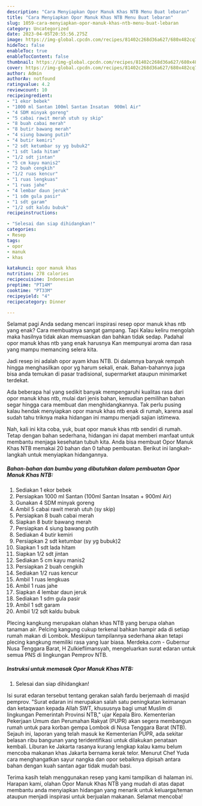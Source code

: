 ```yaml
---
description: "Cara Menyiapkan Opor Manuk Khas NTB Menu Buat lebaran"
title: "Cara Menyiapkan Opor Manuk Khas NTB Menu Buat lebaran"
slug: 1059-cara-menyiapkan-opor-manuk-khas-ntb-menu-buat-lebaran
category: Uncategorized
date: 2023-04-05T20:55:56.275Z
image: https://img-global.cpcdn.com/recipes/81402c268d36a627/680x482cq70/opor-manuk-khas-ntb-foto-resep-utama.jpg
hideToc: false
enableToc: true
enableTocContent: false
thumbnail: https://img-global.cpcdn.com/recipes/81402c268d36a627/680x482cq70/opor-manuk-khas-ntb-foto-resep-utama.jpg
cover: https://img-global.cpcdn.com/recipes/81402c268d36a627/680x482cq70/opor-manuk-khas-ntb-foto-resep-utama.jpg
author: Admin
authorAv: notfound
ratingvalue: 4.2
reviewcount: 10
recipeingredient:
- "1 ekor bebek"
- "1000 ml Santan 100ml Santan Insatan  900ml Air"
- "4 SDM minyak goreng"
- "5 cabai rawit merah utuh sy skip"
- "8 buah cabai merah"
- "8 butir bawang merah"
- "4 siung bawang putih"
- "4 butir kemiri"
- "2 sdt ketumbar sy yg bubuk2"
- "1 sdt lada hitam"
- "1/2 sdt jintan"
- "5 cm kayu manis2"
- "2 buah cengkih"
- "1/2 ruas kencur"
- "1 ruas lengkuas"
- "1 ruas jahe"
- "4 lembar daun jeruk"
- "1 sdm gula pasir"
- "1 sdt garam"
- "1/2 sdt kaldu bubuk"
recipeinstructions:

- "Selesai dan siap dihidangkan!"
categories:
- Resep
tags:
- opor
- manuk
- khas

katakunci: opor manuk khas 
nutrition: 278 calories
recipecuisine: Indonesian
preptime: "PT14M"
cooktime: "PT33M"
recipeyield: "4"
recipecategory: Dinner

---
```



Selamat pagi Anda sedang mencari inspirasi resep opor manuk khas ntb yang enak? Cara membuatnya sangat gampang. Tapi Kalau keliru mengolah maka hasilnya tidak akan memuaskan dan bahkan tidak sedap. Padahal opor manuk khas ntb yang enak harusnya Kan mempunyai aroma dan rasa yang mampu memancing selera kita.


Jadi resep ini adalah opor ayam khas NTB. Di dalamnya banyak rempah hingga menghasilkan opor yg harum sekali, enak. Bahan-bahannya juga bisa anda temukan di pasar tradisional, supermarket ataupun minimarket terdekat.

Ada beberapa hal yang sedikit banyak mempengaruhi kualitas rasa dari opor manuk khas ntb, mulai dari jenis bahan, kemudian pemilihan bahan segar hingga cara membuat dan menghidangkannya. Tak perlu pusing kalau hendak menyiapkan opor manuk khas ntb enak di rumah, karena asal sudah tahu triknya maka hidangan ini mampu menjadi sajian istimewa.


Nah, kali ini kita coba, yuk, buat opor manuk khas ntb sendiri di rumah. Tetap dengan bahan sederhana, hidangan ini dapat memberi manfaat untuk membantu menjaga kesehatan tubuh kita. Anda bisa membuat Opor Manuk Khas NTB memakai 20 bahan dan 0 tahap pembuatan. Berikut ini langkah-langkah untuk menyiapkan hidangannya.

<!--inarticleads1-->

##### Bahan-bahan dan bumbu yang dibutuhkan dalam pembuatan Opor Manuk Khas NTB:

1. Sediakan 1 ekor bebek
1. Persiapkan 1000 ml Santan (100ml Santan Insatan + 900ml Air)
1. Gunakan 4 SDM minyak goreng
1. Ambil 5 cabai rawit merah utuh (sy skip)
1. Persiapkan 8 buah cabai merah
1. Siapkan 8 butir bawang merah
1. Persiapkan 4 siung bawang putih
1. Sediakan 4 butir kemiri
1. Persiapkan 2 sdt ketumbar (sy yg bubuk)2
1. Siapkan 1 sdt lada hitam
1. Siapkan 1/2 sdt jintan
1. Sediakan 5 cm kayu manis2
1. Persiapkan 2 buah cengkih
1. Sediakan 1/2 ruas kencur
1. Ambil 1 ruas lengkuas
1. Ambil 1 ruas jahe
1. Siapkan 4 lembar daun jeruk
1. Sediakan 1 sdm gula pasir
1. Ambil 1 sdt garam
1. Ambil 1/2 sdt kaldu bubuk


Plecing kangkung merupakan olahan khas NTB yang berupa olahan tanaman air. Pelcing kangung cukup terkenal bahkan hampir ada di setiap rumah makan di Lombok. Meskipun tampilannya sederhana akan tetapi plecing kangkung memiliki rasa yang luar biasa. Merdeka.com - Gubernur Nusa Tenggara Barat, H Zulkieflimansyah, mengeluarkan surat edaran untuk semua PNS di lingkungan Pemprov NTB. 

<!--inarticleads2-->

##### Instruksi untuk memasak Opor Manuk Khas NTB:


1. Selesai dan siap dihidangkan!

Isi surat edaran tersebut tentang gerakan salah fardu berjemaah di masjid pemprov. &#34;Surat edaran ini merupakan salah satu peningkatan keimanan dan ketaqwaan kepada Allah SWT, khususnya bagi umat Muslim di lingkungan Pemerintah Provinsi NTB,&#34; ujar Kepala Biro. Kementerian Pekerjaan Umum dan Perumahan Rakyat (PUPR) akan segera membangun rumah untuk para korban gempa Lombok di Nusa Tenggara Barat (NTB). Sejauh ini, laporan yang telah masuk ke Kementerian PUPR, ada sekitar belasan ribu bangunan yang teridentifikasi untuk dilakukan penataan kembali. Liburan ke Jakarta rasanya kurang lengkap kalau kamu belum mencoba makanan khas Jakarta bernama kerak telor. Menurut Chef Yuda cara menghangatkan sayur nangka dan opor sebaiknya dipisah antara bahan dengan kuah santan agar tidak mudah basi. 

Terima kasih telah menggunakan resep yang kami tampilkan di halaman ini. Harapan kami, olahan Opor Manuk Khas NTB yang mudah di atas dapat membantu anda menyiapkan hidangan yang menarik untuk keluarga/teman ataupun menjadi inspirasi untuk berjualan makanan. Selamat mencoba!
